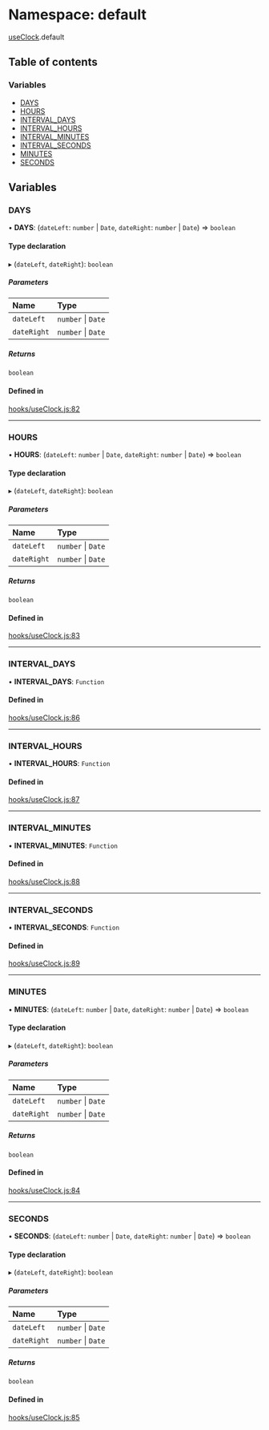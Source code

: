 # Namespace: default

[useClock](useClock.md).default

## Table of contents

### Variables

- [DAYS](useClock.default.md#days)
- [HOURS](useClock.default.md#hours)
- [INTERVAL\_DAYS](useClock.default.md#interval_days)
- [INTERVAL\_HOURS](useClock.default.md#interval_hours)
- [INTERVAL\_MINUTES](useClock.default.md#interval_minutes)
- [INTERVAL\_SECONDS](useClock.default.md#interval_seconds)
- [MINUTES](useClock.default.md#minutes)
- [SECONDS](useClock.default.md#seconds)

## Variables

### DAYS

• **DAYS**: (`dateLeft`: `number` \| `Date`, `dateRight`: `number` \| `Date`) => `boolean`

#### Type declaration

▸ (`dateLeft`, `dateRight`): `boolean`

##### Parameters

| Name | Type |
| :------ | :------ |
| `dateLeft` | `number` \| `Date` |
| `dateRight` | `number` \| `Date` |

##### Returns

`boolean`

#### Defined in

[hooks/useClock.js:82](https://github.com/Twipped/hooks/blob/f27aaa6/hooks/useClock.js#L82)

___

### HOURS

• **HOURS**: (`dateLeft`: `number` \| `Date`, `dateRight`: `number` \| `Date`) => `boolean`

#### Type declaration

▸ (`dateLeft`, `dateRight`): `boolean`

##### Parameters

| Name | Type |
| :------ | :------ |
| `dateLeft` | `number` \| `Date` |
| `dateRight` | `number` \| `Date` |

##### Returns

`boolean`

#### Defined in

[hooks/useClock.js:83](https://github.com/Twipped/hooks/blob/f27aaa6/hooks/useClock.js#L83)

___

### INTERVAL\_DAYS

• **INTERVAL\_DAYS**: `Function`

#### Defined in

[hooks/useClock.js:86](https://github.com/Twipped/hooks/blob/f27aaa6/hooks/useClock.js#L86)

___

### INTERVAL\_HOURS

• **INTERVAL\_HOURS**: `Function`

#### Defined in

[hooks/useClock.js:87](https://github.com/Twipped/hooks/blob/f27aaa6/hooks/useClock.js#L87)

___

### INTERVAL\_MINUTES

• **INTERVAL\_MINUTES**: `Function`

#### Defined in

[hooks/useClock.js:88](https://github.com/Twipped/hooks/blob/f27aaa6/hooks/useClock.js#L88)

___

### INTERVAL\_SECONDS

• **INTERVAL\_SECONDS**: `Function`

#### Defined in

[hooks/useClock.js:89](https://github.com/Twipped/hooks/blob/f27aaa6/hooks/useClock.js#L89)

___

### MINUTES

• **MINUTES**: (`dateLeft`: `number` \| `Date`, `dateRight`: `number` \| `Date`) => `boolean`

#### Type declaration

▸ (`dateLeft`, `dateRight`): `boolean`

##### Parameters

| Name | Type |
| :------ | :------ |
| `dateLeft` | `number` \| `Date` |
| `dateRight` | `number` \| `Date` |

##### Returns

`boolean`

#### Defined in

[hooks/useClock.js:84](https://github.com/Twipped/hooks/blob/f27aaa6/hooks/useClock.js#L84)

___

### SECONDS

• **SECONDS**: (`dateLeft`: `number` \| `Date`, `dateRight`: `number` \| `Date`) => `boolean`

#### Type declaration

▸ (`dateLeft`, `dateRight`): `boolean`

##### Parameters

| Name | Type |
| :------ | :------ |
| `dateLeft` | `number` \| `Date` |
| `dateRight` | `number` \| `Date` |

##### Returns

`boolean`

#### Defined in

[hooks/useClock.js:85](https://github.com/Twipped/hooks/blob/f27aaa6/hooks/useClock.js#L85)
